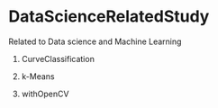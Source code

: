 # DataScienceRelatedStudy
Related to Data science and Machine Learning

1. CurveClassification

2. k-Means 

3. withOpenCV

